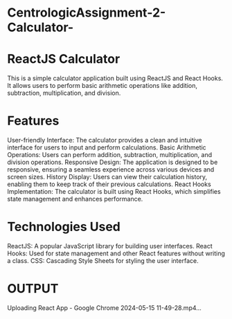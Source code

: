 # CentrologicAssignment-2-Calculator-

# ReactJS Calculator
This is a simple calculator application built using ReactJS and React Hooks. It allows users to perform basic arithmetic operations like addition, subtraction, multiplication, and division.

# Features
User-friendly Interface: The calculator provides a clean and intuitive interface for users to input and perform calculations.
Basic Arithmetic Operations: Users can perform addition, subtraction, multiplication, and division operations.
Responsive Design: The application is designed to be responsive, ensuring a seamless experience across various devices and screen sizes.
History Display: Users can view their calculation history, enabling them to keep track of their previous calculations.
React Hooks Implementation: The calculator is built using React Hooks, which simplifies state management and enhances performance.
# Technologies Used
ReactJS: A popular JavaScript library for building user interfaces.
React Hooks: Used for state management and other React features without writing a class.
CSS: Cascading Style Sheets for styling the user interface.

# OUTPUT

Uploading React App - Google Chrome 2024-05-15 11-49-28.mp4…




